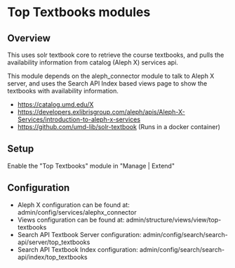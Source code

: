 # Top Textbooks modules

## Overview

This uses solr textbook core to retrieve the course textbooks, and pulls the
availability information from catalog (Aleph X) services api. 

This module depends on the aleph_connector module to talk to Aleph X server, and uses
the Search API Index based views page to show the textbooks with availability information.

* https://catalog.umd.edu/X
* https://developers.exlibrisgroup.com/aleph/apis/Aleph-X-Services/introduction-to-aleph-x-services
* https://github.com/umd-lib/solr-textbook (Runs in a docker container)

## Setup

Enable the "Top Textbooks" module in "Manage | Extend"

## Configuration
* Aleph X configuration can be found at: admin/config/services/alephx_connector
* Views configuration can be found at: admin/structure/views/view/top-textbooks
* Search API Textbook Server configuration: admin/config/search/search-api/server/top_textbooks
* Search API Textbook Index configuration: admin/config/search/search-api/index/top_textbooks